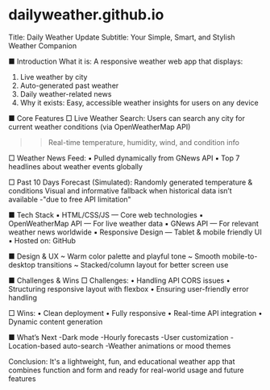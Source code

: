 # dailyweather.github.io
Title: Daily Weather Update
Subtitle: Your Simple, Smart, and Stylish Weather Companion

■ Introduction
What it is: A responsive weather web app that displays:
1. Live weather by city
2. Auto-generated past weather
3. Daily weather-related news
4. Why it exists: Easy, accessible weather insights for users on any device

■ Core Features
□ Live Weather Search:
Users can search any city for current weather conditions (via OpenWeatherMap API)
>>Real-time temperature,
>>humidity,
>>wind,
>>and condition info

□ Weather News Feed:
▪︎ Pulled dynamically from GNews API
▪︎ Top 7 headlines about weather events globally

□ Past 10 Days Forecast (Simulated):
Randomly generated temperature & conditions
Visual and informative fallback when historical data isn’t available -"due to free API limitation"

■ Tech Stack
▪︎ HTML/CSS/JS — Core web technologies
▪︎ OpenWeatherMap API — For live weather data
▪︎ GNews API — For relevant weather news worldwide 
▪︎ Responsive Design — Tablet & mobile friendly UI
▪︎ Hosted on: GitHub 

■ Design & UX
~ Warm color palette and playful tone
~ Smooth mobile-to-desktop transitions
~ Stacked/column layout for better screen use

■ Challenges & Wins
□ Challenges:
• Handling API CORS issues
• Structuring responsive layout with flexbox
• Ensuring user-friendly error handling

□ Wins:
• Clean deployment
• Fully responsive
• Real-time API integration
• Dynamic content generation

■ What’s Next
-Dark mode
-Hourly forecasts
-User customization 
-Location-based auto-search
-Weather animations or mood themes

Conclusion: It's a lightweight, fun, and educational weather app that combines function and form and ready for real-world usage and future features
